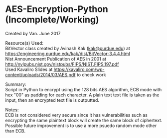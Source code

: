# AES-Encryption-Python (Incomplete/Working)

Created by Van. June 2017 </br>

Resource(s) Used: </br>
BitVector class created by Avinash Kak (kak@purdue.edu) at https://engineering.purdue.edu/kak/dist/BitVector-3.4.4.html </br>
Nist Announcement Publication of AES in 2001 at http://nvlpubs.nist.gov/nistpubs/FIPS/NIST.FIPS.197.pdf </br>
Used Kavaliro Slides at https://kavaliro.com/wp-content/uploads/2014/03/AES.pdf to check work </br>

Summary:</br>
Script in Python to encrypt using the 128 bits AES algorithm, ECB mode with hex "00" as padding for each character. A plain text text file is taken as the input, then an encrypted text file is outputted.</br>

Notes: </br> 
ECB is not considered very secure since it has vulnerabilities such as encrypting the same plaintext block will create the same block of ciphertext. Possible future improvement is to use a more psuedo random mode other than ECB.</br>
